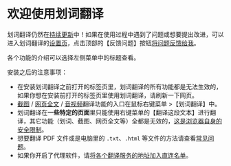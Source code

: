 # 欢迎使用划词翻译

划词翻译仍然在[持续更新](../log.md)中！如果在使用过程中遇到了问题或想要提出改进，可以进入划词翻译的[设置页](options.md)，点击顶部的【反馈问题】按钮[将问题反馈给我](../issues.mdx)。

各个功能的介绍可以选择左侧菜单中的标题查看。

安装之后的注意事项：

- 在安装划词翻译之前打开的标签页里，划词翻译的所有功能都是无法生效的，如果你想在安装前打开的标签页里使用划词翻译，请刷新一下网页。
- [截图](screenshot.md) / [网页全文](page.md) / [音视频](video.md)翻译功能的入口在鼠标右键菜单 >【划词翻译】中。
- 划词翻译在**一些特定的页面**里只能使用右键菜单的【翻译这段文本】进行翻译，其它功能（划词、截图、网页全文等）全都是无效的，[这是浏览器自身的安全限制](../faq.mdx#why-can-not-use-in-store)。
- 想要翻译 PDF 文件或是电脑里的 `.txt`、`.html` 等文件的方法请查看[常见问题](../faq.mdx#how-pdf)。
- 如果你开启了代理软件，请[将各个翻译服务的地址加入直连名单](../faq.mdx#proxy)。
